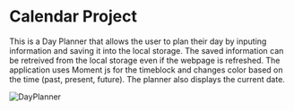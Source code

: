 # Calendar Project

This is a Day Planner that allows the user to plan their day by inputing information and saving it into the local storage. The saved information can be retreived from the local storage even if the webpage is refreshed. The application uses Moment js for the timeblock and changes color based on the time (past, present, future). The planner also displays the current date. 

![DayPlanner]()
